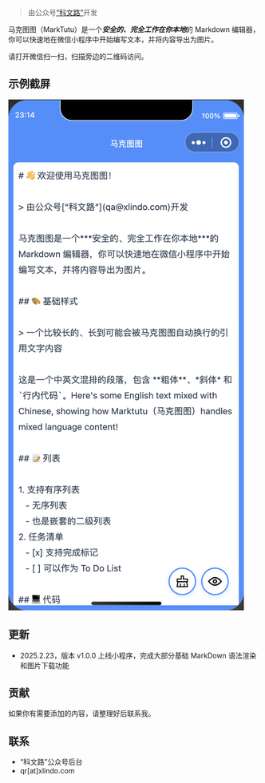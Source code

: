 > 由公众号[“科文路”](qa@xlindo.com)开发

马克图图（MarkTutu）是一个***安全的、完全工作在你本地***的 Markdown 编辑器，你可以快速地在微信小程序中开始编写文本，并将内容导出为图片。

请打开微信扫一扫，扫描旁边的二维码访问。

## 示例截屏

![screenshot](assets/img/screenshot.jpg)

## 更新

- 2025.2.23，版本 v1.0.0 上线小程序，完成大部分基础 MarkDown 语法渲染和图片下载功能

## 贡献

如果你有需要添加的内容，请整理好后联系我。

## 联系

- “科文路”公众号后台
- qr[at]xlindo.com